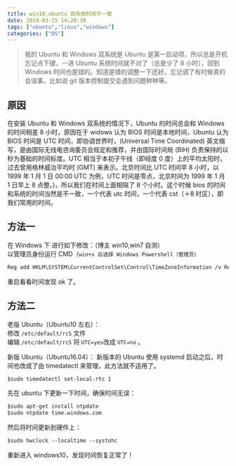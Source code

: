 ```yaml
---
title: win10,ubuntu 双系统时间不一致
date: 2019-03-15 14:28:10
tags: ["ubuntu","linux","windows"]
categories: ["OS"]
---
```


> 我的 Ubuntu 和 Windows 双系统是 Ubuntu 是第一启动项，所以总是开机忘记点下键，一进 Ubuntu 系统时间就不对了（总是少了 8 小时），回到 Windows 时间也是错的。知道是错的调整一下还好。忘记调了有时候真的会误事。比如说 git 版本控制提交会遇到问题种种等。

<!--more-->
## 原因
在安装 Ubuntu 和 Windows 双系统的情况下，Ubuntu 的时间总会和 Windows 的时间相差 8 小时，原因在于 widows 认为 BIOS 时间是本地时间，Ubuntu 认为 BIOS 时间是 UTC 时间，即协调世界时，(Universal Time Coordinated) 英文缩写，是由国际无线电咨询委员会规定和推荐，并由国际时间局 (BIH) 负责保持的以秒为基础的时间标度。UTC 相当于本初子午线（即经度 0 度）上的平均太阳时，过去曾用格林威治平均时 (GMT) 来表示。北京时间比 UTC 时间早 8 小时，以 1999 年 1 月 1 日 00:00 UTC 为例，UTC 时间是零点，北京时间为 1999 年 1 月 1 日早上 8 点整。)，所以我们在时间上面相隔了 8 个小时。这个时候 bios 的时间和系统的时间当然是不一致，一个代表 utc 时间，一个代表 cst（＋8 时区），即我们常用的时间。

## 方法一
在 Windows 下 进行如下修改：（博主 win10,win7 自测）  
以管理员身份运行 CMD（`win+x 后选择 Windows Powershell（管理员）`
```default windows cmd 命令
Reg add HKLM\SYSTEM\CurrentControlSet\Control\TimeZoneInformation /v RealTimeIsUniversal /t REG_DWORD /d 1
```
重启看看时间发现 ok 了。

## 方法二
老版 Ubuntu（Ubuntu10 左右）：  
修改 `/etc/default/rcS` 文件  
编辑 `/etc/default/rcS` 将 `UTC=yes`改成 `UTC=no` 。

新版 Ubuntu（Ubuntu16.04）：
新版本的 Ubuntu 使用 systemd 启动之后，时间也改成了由 timedatectl 来管理，此方法就不适用了。
```default 重启完成将硬件时间 UTC 改为 CST，双系统时间保持一致。
$sudo timedatectl set-local-rtc 1
```
先在 ubuntu 下更新一下时间，确保时间无误：
```default ubuntu 命令
$sudo apt-get install ntpdate
$sudo ntpdate time.windows.com
```
然后将时间更新到硬件上：
```default ubuntu 命令
$sudo hwclock --localtime --systohc
```
重新进入 windows10，发现时间恢复正常了！
